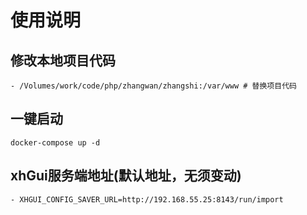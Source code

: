 # 使用说明

## 修改本地项目代码
    - /Volumes/work/code/php/zhangwan/zhangshi:/var/www # 替换项目代码

## 一键启动
    docker-compose up -d

## xhGui服务端地址(默认地址，无须变动)
    - XHGUI_CONFIG_SAVER_URL=http://192.168.55.25:8143/run/import



